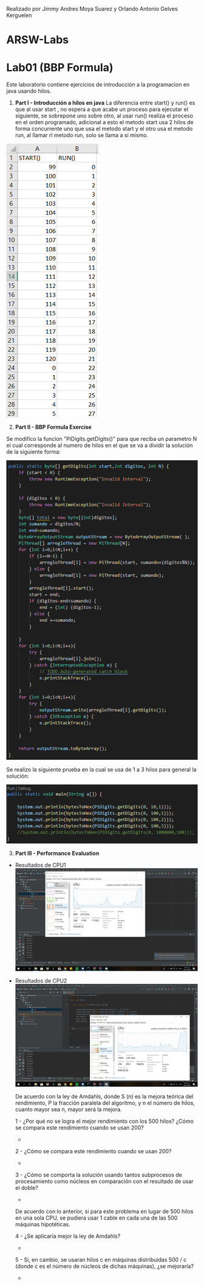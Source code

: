 Realizado por Jimmy Andres Moya Suarez y Orlando Antonio Gelves Kerguelen

# ARSW-Labs

# Lab01 (BBP Formula)

Este laboratorio contiene ejercicios de introducción a la programacion en java usando hilos.

1. **Part I - Introducción a hilos en java**
La diferencia entre start() y run() es que al usar start , no espera a que acabe un proceso para ejecutar el siguiente, se sobrepone uno sobre otro, al usar run() realiza el proceso en el orden programado, adicional a esto el metodo start usa 2 hilos de forma concurrente uno que usa el metodo start y el otro usa el metodo run, al llamar rl metodo run, solo se llama a si mismo.

![](Capturas/Captura.PNG)

2. **Part II - BBP Formula Exercise**

Se modifico la funcion "PiDigits.getDigits()" para que reciba un parametro N el cual corresponde al numero de hilos en el que se va a dividir la solución de la siguiente forma:

![](Capturas/getDigits.PNG)

Se realizo la siguiente prueba en la cual se usa de 1 a 3 hilos para general la solución:

![](Capturas/PruebaDigits.PNG)

3. **Part III - Performance Evaluation**

- Resultados de CPU1
![](Capturas/CPU1.jpeg)

- Resultados de CPU2
![](Capturas/CPU2.jpeg)

  De acuerdo con la ley de Amdahls, donde S (n) es la mejora teórica del rendimiento, P la fracción paralela del algoritmo, y n el número de hilos, cuanto mayor sea n, mayor será la mejora.
  
  1 - ¿Por qué no se logra el mejor rendimiento con los 500 hilos? ¿Cómo se compara este rendimiento cuando se usan 200?
  
    -
  
  2 - ¿Cómo se compara este rendimiento cuando se usan 200?
  
    -
  
  3 - ¿Cómo se comporta la solución usando tantos subprocesos de procesamiento como núcleos en comparación con el resultado de usar el doble?
  
    -
  
   De acuerdo con lo anterior, si para este problema en lugar de 500 hilos en una sola CPU, se pudiera usar 1 cable en cada una de las 500 máquinas hipotéticas.
   
   
  4 - ¿Se aplicaría mejor la ley de Amdahls?
  
    -
  
  5 - Si, en cambio, se usaran hilos c en máquinas distribuidas 500 / c (donde c es el número de núcleos de dichas máquinas), ¿se mejoraría?
  
    -

